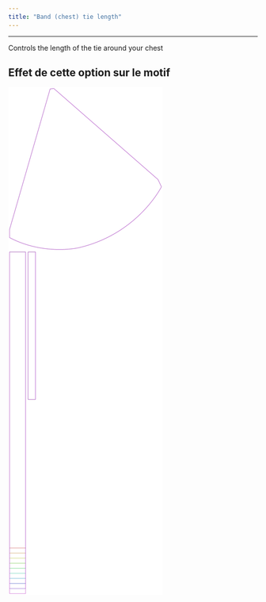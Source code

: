 ```yaml
---
title: "Band (chest) tie length"
---
```


---

Controls the length of the tie around your chest

## Effet de cette option sur le motif

![Cette image montre l'effet de cette option en superposant plusieurs variantes qui ont une valeur différente pour cette option](bee_bandtielength_sample.svg "Effet de cette option sur le motif")
